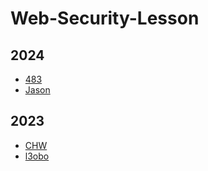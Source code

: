 # Web-Security-Lesson

## 2024

- [483](/2024/483)
- [Jason](/2024/Jason)

## 2023

- [CHW](/2023/CHW)
- [l3obo](/2023/l3obo)
